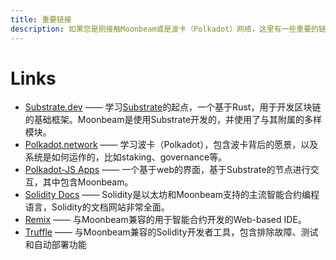 ```yaml
---
title: 重要链接
description: 如果您是刚接触Moonbeam或是波卡（Polkadot）网络，这里有一些重要的链接供您查看，包括与以太坊兼容的工具。
---
```


# Links

 - [Substrate.dev](https://substrate.dev/) —— 学习[Substrate](/resources/glossary/#substrate)的起点，一个基于Rust，用于开发区块链的基础框架。Moonbeam是使用Substrate开发的，并使用了与其附属的多样模块。
 - [Polkadot.network](https://polkadot.network/) —— 学习波卡（Polkadot），包含波卡背后的愿景，以及系统是如何运作的，比如staking、governance等。
 - [Polkadot-JS Apps](https://polkadot.js.org/apps) —— 一个基于web的界面，基于Substrate的节点进行交互，其中包含Moonbeam。
 - [Solidity Docs](https://solidity.readthedocs.io/) —— Solidity是以太坊和Moonbeam支持的主流智能合约编程语言，Solidity的文档网站非常全面。
 - [Remix](https://remix.ethereum.org/) —— 与Moonbeam兼容的用于智能合约开发的Web-based IDE。
 - [Truffle](https://www.trufflesuite.com/) —— 与Moonbeam兼容的Solidity开发者工具，包含排除故障、测试和自动部署功能